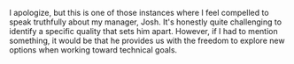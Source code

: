 I apologize, but this is one of those instances where I feel compelled to speak truthfully about my manager, Josh. It's honestly quite challenging to identify a specific quality that sets him apart. However, if I had to mention something, it would be that he provides us with the freedom to explore new options when working toward technical goals.
